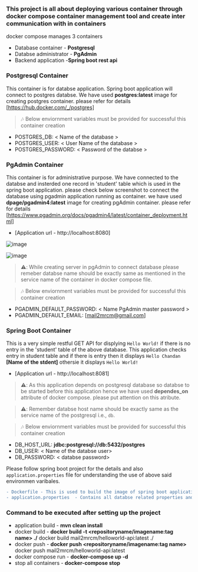 ### This project is all about deploying various container through docker compose container management tool and create inter communication with in containers
docker compose manages 3 containers
- Database container - **Postgresql**
- Databse administrator - **PgAdmin**
- Backend application  -**Spring boot rest api**
###  Postgresql Container
This container is for databse application. Spring boot application will connect to postgres databse. We have used **postgres:latest** image for creating postgres container. please refer for details [https://hub.docker.com/_/postgres]

> :notes: Below enviornment variables must be provided for successful this container creation 
  + POSTGRES_DB: < Name of the database >
  + POSTGRES_USER: < User Name of the database > 
  + POSTGRES_PASSWORD: < Password of the databse >

###  PgAdmin Container
This container is for administrative purpose. We have connected to the databse and insterded one record in 'student' table which is used in the spring boot application. please check below screenshot to connect the database using pgadmin application running as container. we have used **dpage/pgadmin4:latest** image for creating pgAdmin container. please refer for details [https://www.pgadmin.org/docs/pgadmin4/latest/container_deployment.html]
+ [Application url - http://localhost:8080]
  
![image](https://github.com/mail2mrcm/docker/assets/118661926/ef3a3ffd-8b15-40e9-86df-4add4028b8a8)

![image](https://github.com/mail2mrcm/docker/assets/118661926/bc7e59e8-cdd1-48ab-8740-2e37d34c9575)

> ⚠️: While creating server in pgAdmin to connect database please remeber databse name should be exactly same as mentioned in the service name of the container in docker compose file.

> :notes: Below enviornment variables must be provided for successful this container creation 
  + PGADMIN_DEFAULT_PASSWORD: < Name PgAdmin master password >
  + PGADMIN_DEFAULT_EMAIL: [mail2mrcm@gmail.com]

###  Spring Boot Container
This is a very simple restful GET API for displying `Hello World!` if there is no entry in the 'student' table of the above database.  This application checks entry in student table and if there is entry then it displays `Hello Chandan` **[Name of the stdent]** othersie it displays `Hello World!`

+ [Application url - http://localhost:8081]
  
> ⚠️: As this application depends on postgresql database so databse to be started before this application hence we have used **dependes_on** attribute of docker compose. please put attention on this atribute.

> ⚠️: Remember databse host name should be exactly same as the service name of the postgresql i.e., `db`.

> :notes: Below enviornment variables must be provided for successful this container creation 
  + DB_HOST_URL: **jdbc:postgresql://db:5432/postgres**
  + DB_USER: < Name of the databse user>
  + DB_PASSWORD: < databse password>

Please follow spring boot project for the details and also ```application.properties``` file for understanding the use of above said  environmen varibales.
```diff
- Dockerfile - This is used to build the image of spring boot application.
- application.properties  - Contains all databse related properties and set corresponding enviornment variables which is provided in dcker compose file.
``` 
###  Command to be executed after setting up the project
+ application build - **mvn clean install**
+ docker build - **docker build -t <repositoryname/imagename:tag name> ./**
                   docker build mail2mrcm/helloworld-api:latest ./
+ docker push - **docker push <repositoryname/imagename:tag name>**
                  docker push mail2mrcm/helloworld-api:latest
+ docker compose run -  **docker-compose up -d**
+ stop all containers - **docker-compose stop**
